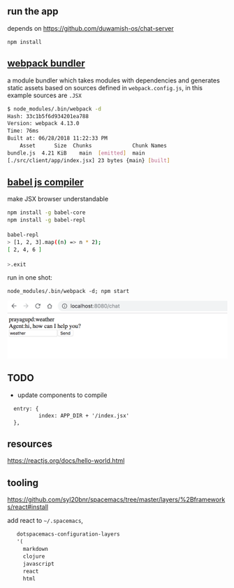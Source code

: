 
run the app
-----------

depends on https://github.com/duwamish-os/chat-server

```
npm install
```

[webpack bundler](https://webpack.js.org/concepts/) 
-----------

a module bundler which takes modules with dependencies and generates static assets
based on sources defined in `webpack.config.js`, in this example sources are `.JSX`

```bash
$ node_modules/.bin/webpack -d
Hash: 33c1b5f6d934201ea788
Version: webpack 4.13.0
Time: 76ms
Built at: 06/28/2018 11:22:33 PM
    Asset      Size  Chunks             Chunk Names
bundle.js  4.21 KiB    main  [emitted]  main
[./src/client/app/index.jsx] 23 bytes {main} [built]
```

[babel js compiler](https://babeljs.io/docs/en/)
----------

make JSX browser understandable

```bash
npm install -g babel-core
npm install -g babel-repl

babel-repl
> [1, 2, 3].map((n) => n * 2);
[ 2, 4, 6 ]

>.exit
```

run in one shot:

```
node_modules/.bin/webpack -d; npm start
```

![](chat.png)

TODO
----

- update components to compile

```
  entry: {                                                                                                                        
          index: APP_DIR + '/index.jsx'                                                                
  }, 
```

resources
---------

https://reactjs.org/docs/hello-world.html

tooling
--------

https://github.com/syl20bnr/spacemacs/tree/master/layers/%2Bframeworks/react#install

add react to `~/.spacemacs`, 

```lisp
   dotspacemacs-configuration-layers                                                                
   '(                                                                                               
     markdown                                                                                       
     clojure                                                                                        
     javascript                                                                                     
     react                                                                                          
     html
```
